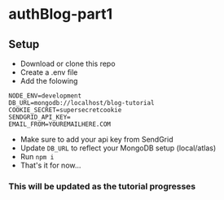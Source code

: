 # authBlog-part1

## Setup

* Download or clone this repo
* Create a .env file
* Add the folowing

```(js)
NODE_ENV=development
DB_URL=mongodb://localhost/blog-tutorial
COOKIE_SECRET=supersecretcookie
SENDGRID_API_KEY=
EMAIL_FROM=YOUREMAILHERE.COM
```

* Make sure to add your api key from SendGrid
* Update `DB_URL` to reflect your MongoDB setup (local/atlas)
* Run `npm i`
* That's it for now...

### This will be updated as the tutorial progresses
